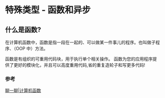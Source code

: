 # 特殊类型 - 函数和异步

## 什么是函数?

在计算机函数中，函数是指一段在一起的、可以做某一件事儿的程序。也叫做子程序、（OOP 中）方法。

函数是有组织的可重用代码块，用于执行单个相关操作。 函数为您的应用程序提供了更好的模块化，并且可以高度重用代码,省的重复造轮子和写更多代码!

### 参考

[聊一聊|计算机函数](https://www.modb.pro/db/164958)
